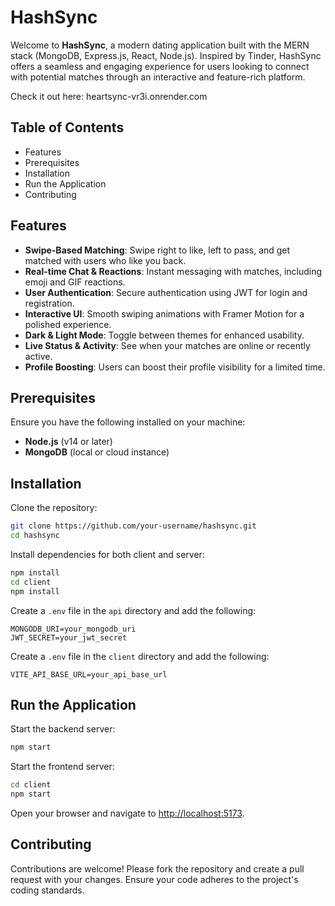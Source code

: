 # HashSync
Welcome to **HashSync**, a modern dating application built with the MERN stack (MongoDB, Express.js, React, Node.js). Inspired by Tinder, HashSync offers a seamless and engaging experience for users looking to connect with potential matches through an interactive and feature-rich platform.

Check it out here: heartsync-vr3i.onrender.com

## Table of Contents
- Features
- Prerequisites
- Installation
- Run the Application
- Contributing

## Features
- **Swipe-Based Matching**: Swipe right to like, left to pass, and get matched with users who like you back.
- **Real-time Chat & Reactions**: Instant messaging with matches, including emoji and GIF reactions.
- **User Authentication**: Secure authentication using JWT for login and registration.
- **Interactive UI**: Smooth swiping animations with Framer Motion for a polished experience.
- **Dark & Light Mode**: Toggle between themes for enhanced usability.
- **Live Status & Activity**: See when your matches are online or recently active.
- **Profile Boosting**: Users can boost their profile visibility for a limited time.

## Prerequisites
Ensure you have the following installed on your machine:
- **Node.js** (v14 or later)
- **MongoDB** (local or cloud instance)

## Installation
Clone the repository:
```sh
git clone https://github.com/your-username/hashsync.git
cd hashsync
```
Install dependencies for both client and server:
```sh
npm install
cd client
npm install
```

Create a `.env` file in the `api` directory and add the following:
```env
MONGODB_URI=your_mongodb_uri
JWT_SECRET=your_jwt_secret
```

Create a `.env` file in the `client` directory and add the following:
```env
VITE_API_BASE_URL=your_api_base_url
```

## Run the Application
Start the backend server:
```sh
npm start
```

Start the frontend server:
```sh
cd client
npm start
```

Open your browser and navigate to [http://localhost:5173](http://localhost:5173).

## Contributing
Contributions are welcome! Please fork the repository and create a pull request with your changes. Ensure your code adheres to the project's coding standards.

